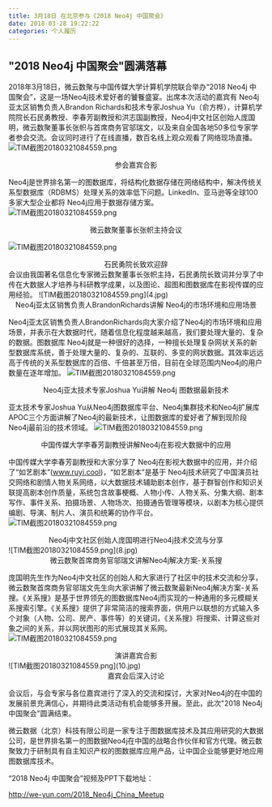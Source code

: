 ```yaml
---
title: 3月18日 在北京参与《2018 Neo4j 中国聚会》
date: 2018-03-28 19:22:22
categories: 个人履历
---
```

## "2018 Neo4j 中国聚会"圆满落幕 ##
2018年3月18日，微云数聚与中国传媒大学计算机学院联合举办“2018 Neo4j 中国聚会”，这是一场Neo4j技术爱好者的饕餮盛宴。出席本次活动的嘉宾有 Neo4j 亚太区销售负责人Brandon Richards和技术专家Joshua Yu（俞方桦），计算机学院院长石民勇教授、李春芳副教授和洪志国副教授，Neo4j中文社区创始人庞国明，微云数聚董事长张帜与首席商务官邬瑞文，以及来自全国各地50多位专家学者参会交流。会议同时进行了在线直播，数百名线上观众观看了网络现场直播。
![TIM截图20180321084559.png](1.jpg)
<center>参会嘉宾合影</center>

 Neo4j是世界排名第一的图数据库，将结构化数据存储在网络结构中，解决传统关系型数据库（RDBMS）处理关系的效率低下问题。LinkedIn、亚马逊等全球100多家大型企业都将 Neo4j应用于数据存储方案。
 ![TIM截图20180321084559.png](2.jpg)
 <center>微云数聚董事长张帜主持会议</center>
 
 ![TIM截图20180321084559.png](3.jpg)
 <center>石民勇院长致欢迎辞</center>
 会议由我国著名信息化专家微云数聚董事长张帜主持，石民勇院长致词并分享了中传在大数据人才培养与科研教学成果，以及图论、超图和图数据库在影视传媒的应用经验。
 ![TIM截图20180321084559.png](4.jpg)
 <center>Neo4j亚太区销售负责人BrandonRichards讲解 Neo4j的市场环境和应用场景</center>

 

Neo4j亚太区销售负责人BrandonRichards向大家介绍了Neo4j的市场环境和应用场景，并表示在大数据时代，随着信息化程度越来越高，我们要处理大量的、复杂的数据。图数据库 Neo4j就是一种很好的选择，一种擅长处理复杂网状关系的新型数据库系统，善于处理大量的、复杂的、互联的、多变的网状数据。其效率远远高于传统的关系型数据库的百倍、千倍甚至万倍，目前在全球范围内Neo4j的用户数量在逐年增加。
![TIM截图20180321084559.png](5.jpg)
<center>Neo4j亚太技术专家Joshua Yu讲解 Neo4j 图数据最新技术</center>



亚太技术专家Joshua Yu从Neo4j图数据库平台、Neo4j集群技术和Neo4j扩展库APOC三个方面讲解了Neo4j的最新技术，让图数据库的爱好者了解到现阶段 Neo4j最前沿的技术领域。
![TIM截图20180321084559.png](6.jpg)
<center>中国传媒大学李春芳副教授讲解Neo4j在影视大数据中的应用</center>



中国传媒大学李春芳副教授和大家分享了 Neo4j在影视大数据中的应用，并介绍了“如艺剧本”(www.ruyi.cool)，“如艺剧本”是基于 Neo4j技术研究了中国演员社交网络和剧情人物关系网络，以大数据技术辅助剧本创作，基于群智创作和知识关联提高剧本创作质量，系统包含故事梗概、人物小传、人物关系、分集大纲、剧本写作、事件关系、拍摄场景、人物场次、拍摄通告管理等模块，以剧本为核心提供编剧、导演、制片人、演员和统筹的协作平台。
![TIM截图20180321084559.png](7.jpg)
<center>Neo4j中文社区创始人庞国明进行Neo4j技术交流与分享</center>
![TIM截图20180321084559.png](8.jpg)
<center>微云数聚首席商务官邬瑞文讲解Neo4j解决方案-关系搜</center>

 

庞国明先生作为Neo4j中文社区的创始人和大家进行了社区中的技术交流和分享，微云数聚首席商务官邬瑞文先生向大家讲解了微云数聚最新Neo4j解决方案-关系搜。《关系搜》是基于世界领先的图数据库Neo4j而实现的一种通用的多元模糊关系搜索引擎。《关系搜》提供了非常简洁的搜索界面，供用户以联想的方式输入多个对象（人物、公司、房产、事件等）的关键词，《关系搜》将搜索、计算这些对象之间的关系，并以网状图形的形式展现其关系网。
![TIM截图20180321084559.png](9.jpg)
<center>演讲嘉宾合影</center>
![TIM截图20180321084559.png](10.jpg)
<center>嘉宾会后深入讨论</center>



会议后，与会专家与各位嘉宾进行了深入的交流和探讨，大家对Neo4j的在中国的发展前景充满信心，并期待此类活动有机会能够多开展。至此，此次"2018 Neo4j 中国聚会"圆满结束。



微云数据（北京）科技有限公司是一家专注于图数据库技术及其应用研究的大数据公司，是世界排名第一的图数据Neo4j在中国的战略合作伙伴和官方代理。微云数聚致力于研制具有自主知识产权的图数据库应用产品，让中国企业能够更好地应用图数据库技术。 

 

 

“2018 Neo4j 中国聚会”视频及PPT下载地址：

http://we-yun.com/2018_Neo4j_China_Meetup